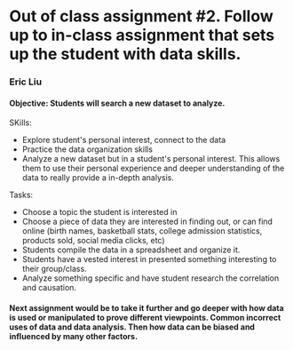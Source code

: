 # Out of class assignment #2. Follow up to in-class assignment that sets up the student with data skills.

### Eric Liu

#### Objective: Students will search a new dataset to analyze.

SKills:
- Explore student's personal interest, connect to the data
- Practice the data organization skills
- Analyze a new dataset but in a student's personal interest. This allows them to use their personal experience and deeper understanding of the data to really provide a in-depth analysis.


Tasks:
- Choose a topic the student is interested in
- Choose a piece of data they are interested in finding out, or can find online (birth names, basketball stats, college admission statistics, products sold, social media clicks, etc)
- Students compile the data in a spreadsheet and organize it.
- Students have a vested interest in presented something interesting to their group/class.
- Analyze something specific and have student research the correlation and causation.


#### Next assignment would be to take it further and go deeper with how data is used or manipulated to prove different viewpoints. Common incorrect uses of data and data analysis. Then how data can be biased and influenced by many other factors.
